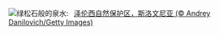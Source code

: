 ![](https://www.bing.com/th?id=OHR.ZelenciSprings_ZH-CN8022746409_UHD.jpg&w=1000)绿松石般的泉水:&nbsp;&ensp;[泽伦西自然保护区，斯洛文尼亚 (© Andrey Danilovich/Getty Images)](https://www.bing.com/th?id=OHR.ZelenciSprings_ZH-CN8022746409_UHD.jpg)
<br><br/>
